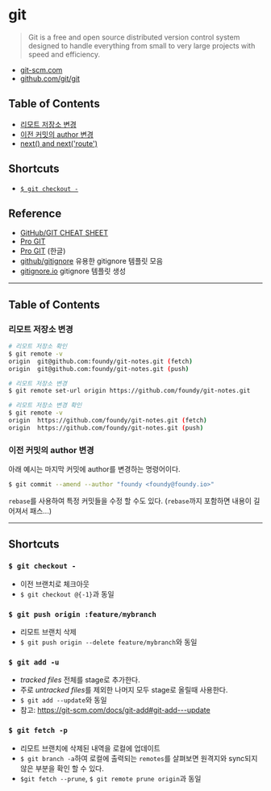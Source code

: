 # git
> Git is a free and open source distributed version control system designed to handle everything from small to very large projects with speed and efficiency.

* [git-scm.com](https://git-scm.com)
* [github.com/git/git](https://github.com/git/git)

## Table of Contents
* [리모트 저장소 변경](#리모트-저장소-변경)
* [이전 커밋의 author 변경](#이전-커밋의-author-변경)
* [next() and next('route')](#next()-and-next('route'))

## Shortcuts
* [`$ git checkout -`](`$-git-checkout--`)

## Reference
* [GitHub/GIT CHEAT SHEET](https://services.github.com/on-demand/downloads/github-git-cheat-sheet.pdf)
* [Pro GIT](https://git-scm.com/doc)
* [Pro GIT](https://git-scm.com/book/ko/v2) (한글)
* [github/gitignore](https://github.com/github/gitignore) 유용한 gitignore 템플릿 모음
* [gitignore.io](https://www.gitignore.io) gitignore 템플릿 생성

---
## Table of Contents

### 리모트 저장소 변경

```bash
# 리모트 저장소 확인
$ git remote -v
origin	git@github.com:foundy/git-notes.git (fetch)
origin	git@github.com:foundy/git-notes.git (push)

# 리모트 저장소 변경
$ git remote set-url origin https://github.com/foundy/git-notes.git

# 리모트 저장소 변경 확인
$ git remote -v
origin	https://github.com/foundy/git-notes.git (fetch)
origin	https://github.com/foundy/git-notes.git (push)
```

### 이전 커밋의 author 변경

아래 예시는 마지막 커밋에 author를 변경하는 명령어이다.

```bash
$ git commit --amend --author "foundy <foundy@foundy.io>"
```

`rebase`를 사용하여 특정 커밋들을 수정 할 수도 있다. (`rebase`까지 포함하면 내용이 길어져서 패스...)

---

## Shortcuts

### `$ git checkout -`
- 이전 브랜치로 체크아웃
- `$ git checkout @{-1}`과 동일

### `$ git push origin :feature/mybranch`
- 리모트 브랜치 삭제
- `$ git push origin --delete feature/mybranch`와 동일

### `$ git add -u`
- *tracked files* 전체를 stage로 추가한다.
- 주로 *untracked files*를 제외한 나머지 모두 stage로 올릴때 사용한다.
- `$ git add --update`와 동일
- 참고: https://git-scm.com/docs/git-add#git-add---update

### `$ git fetch -p`
- 리모트 브랜치에 삭제된 내역을 로컬에 업데이트
- `$ git branch -a`하여 로컬에 출력되는 `remotes`를 살펴보면 원격지와 sync되지 않은 부분을 확인 할 수 있다.
- `$git fetch --prune`, `$ git remote prune origin`과 동일
